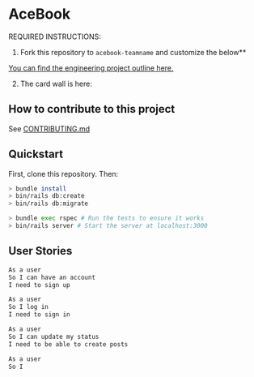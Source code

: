 # AceBook

REQUIRED INSTRUCTIONS:

1. Fork this repository to `acebook-teamname` and customize
the below**

[You can find the engineering project outline here.](https://github.com/makersacademy/course/tree/master/engineering_projects/rails)

2. The card wall is here: <please update>

## How to contribute to this project
See [CONTRIBUTING.md](CONTRIBUTING.md)

## Quickstart

First, clone this repository. Then:

```bash
> bundle install
> bin/rails db:create
> bin/rails db:migrate

> bundle exec rspec # Run the tests to ensure it works
> bin/rails server # Start the server at localhost:3000
```
## User Stories

```bash
As a user
So I can have an account
I need to sign up
```

```bash
As a user
So I log in
I need to sign in
```

```bash
As a user
So I can update my status
I need to be able to create posts
```

```bash
As a user
So I 

```
